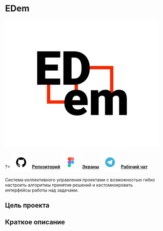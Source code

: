 # EDem

![Edem-Logo](../_media/logo-edem.png ":size=150")

?> <span style="vertical-align: -12px">![telegram](../_media/icon-github.png ":size=32")</span> [**Репозиторий**](https://github.com/grandcore/edem)
<span style="vertical-align: -12px">![telegram](../_media/icon-figma.png ":size=32")</span> [**Экраны**](https://www.figma.com/file/NlikNEJQHliYlxI3MHhiSW/Share?node-id=9473%3A1)
<span style="vertical-align: -12px">![telegram](../_media/icon-telegram.png ":size=32")</span> [**Рабочий чат**](https://t.me/joinchat/TGPjZpSOcRfyhk7y)

Система коллективного управления проектами с возможностью гибко настроить алгоритмы принятия решений и кастомизировать интерфейсы работы над задачами.

## Цель проекта

## Краткое описание
